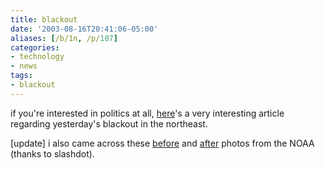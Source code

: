 ```yaml
---
title: blackout
date: '2003-08-16T20:41:06-05:00'
aliases: [/b/1n, /p/107]
categories:
- technology
- news
tags:
- blackout
---
```

if you're interested in politics at all, [here][]'s a very interesting article regarding yesterday's blackout in the
northeast.

[update] i also came across these [before][] and [after][] photos from the NOAA (thanks to slashdot).

[here]: https://web.archive.org/web/20030816/http://www.gregpalast.com/printerfriendly.cfm?artid=257
[before]: https://web.archive.org/web/20030816/http://www.noaanews.noaa.gov/nightlights/blackout081403-20hrsbefore-text.jpg
[after]: https://web.archive.org/web/20030816/http://www.noaanews.noaa.gov/nightlights/blackout081503-7hrsafter-text.jpg
